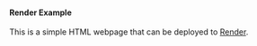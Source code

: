 #### Render Example

This is a simple HTML webpage that can be deployed to [Render](www.render.com).
